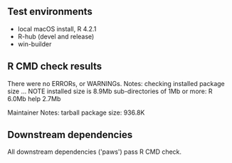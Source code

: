 ## Test environments

* local macOS install, R 4.2.1
* R-hub (devel and release)
* win-builder

## R CMD check results

There were no ERRORs, or WARNINGs.
Notes:
checking installed package size ... NOTE
  installed size is  8.9Mb
  sub-directories of 1Mb or more:
    R      6.0Mb
    help   2.7Mb

Maintainer Notes: tarball package size: 936.8K

## Downstream dependencies

All downstream dependencies ('paws') pass R CMD check.
